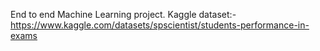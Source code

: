 End to end Machine Learning project.
Kaggle dataset:- https://www.kaggle.com/datasets/spscientist/students-performance-in-exams

